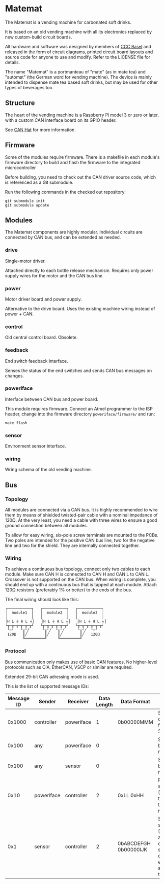 # Matemat

The Matemat is a vending machine for carbonated soft drinks.

It is based on an old vending machine with all its electronics replaced by new
custom-build circuit boards.

All hardware and software was designed by members of
[CCC Basel](http://www.ccc-basel.ch) and released in the form of circuit
diagrams, printed circuit board layouts and source code for anyone to use and
modify. Refer to the LICENSE file for details.

The name "Matemat" is a portmanteau of "mate" (as in mate tea) and "automat"
(the German word for vending machine). The device is mainly intended to dispense
mate tea based soft drinks, but may be used for other types of beverages too.

## Structure

The heart of the vending machine is a Raspberry Pi model 3 or zero or later,
with a custom CAN interface board on its GPIO header.

See [CAN Hat](https://github.com/onitake/canhat) for more information.

## Firmware

Some of the modules require firmware. There is a makefile in each module's
firmware directory to build and flash the firmware to the integrated
microcontroller

Before building, you need to check out the CAN driver source code, which is
referenced as a Git submodule.

Run the following commands in the checked out repository:

```shell
git submodule init
git submodule update
```

## Modules

The Matemat components are highly modular. Individual circuits are connected by
CAN bus, and can be extended as needed.

### drive

Single-motor driver.

Attached directly to each bottle release mechanism. Requires only power supply
wires for the motor and the CAN bus line.

### power

Motor driver board and power supply.

Alternative to the drive board. Uses the existing machine wiring instead of
power + CAN.

### control

Old central control board. Obsolete.

### feedback

End switch feedback interface.

Senses the status of the end switches and sends CAN bus messages on changes.

### poweriface

Interface between CAN bus and power board.

This module requires firmware. Connect an Atmel programmer to the ISP header,
change into the firmware directory `poweriface/firmware/` and run:

```shell
make flash
```

### sensor

Environment sensor interface.

### wiring

Wring schema of the old vending machine.

## Bus

### Topology

All modules are connected via a CAN bus. It is highly recommended to wire them
by means of shielded twisted-pair cable with a nominal impedance of 120Ω.
At the very least, you need a cable with three wires to ensure a good ground
connection between all modules.

To allow for easy wiring, six-pole screw terminals are mounted to the PCBs.
Two poles are intended for the positive CAN bus line, two for the negative line
and two for the shield. They are internally connected together.

### Wiring

To achieve a continuous bus topology, connect only two cables to each module.
Make sure CAN H is connected to CAN H and CAN L to CAN L. Crossover is not
supported on the CAN bus. When wiring is complete, you should end up with a
continuous bus that is tapped at each module. Attach 120Ω resistors (preferably
1% or better) to the ends of the bus.

The final wiring should look like this:

```
┌───────────┐   ┌───────────┐   ┌───────────┐
│  module1  │   │  module2  │   │  module3  │
│           │   │           │   │           │
│H L ⏚ H L ⏚│   │H L ⏚ H L ⏚│   │H L ⏚ H L ⏚│
└╥─╥─╥─╥─╥─╥┘   └╥─╥─╥─╥─╥─╥┘   └╥─╥─╥─╥─╥─╥┘
 ╰━╯   └╥┘╱      └╥┘╱  └╥┘╱      └╥┘╱  ╰━╯
 120Ω   ║╱        ║╱    ║╱        ║╱   120Ω
        ╚═════════╝     ╚═════════╝
```

### Protocol

Bus communication only makes use of basic CAN features. No higher-level
protocols such as CiA, EtherCAN, VSCP or similar are required.

Extended 29-bit CAN adressing mode is used.

This is the list of supported message IDs:

| Message ID | Sender     | Receiver   | Data Length | Data Format             | Description |
|------------|------------|------------|-------------|-------------------------|-------------|
| 0x1000     | controller | poweriface | 1           | 0b00000MMM              | Start dispensing from slot M (0-5) |
| 0x100      | any        | poweriface | 0           |                         | Send power board status report |
| 0x100      | any        | sensor     | 0           |                         | Send sensor board status report |
| 0x10       | poweriface | controller | 2           | 0xLL 0xHH               | Power board status report (0xHHLL are the contents of the 16-bit shift register) |
| 0x1        | sensor     | controller | 2           | 0bABCDEFGH 0b00000IJK   | Sensor board status report (ABCDEFGHIJK are the states of the end switches, dispenser empty switches and the rest switch) |
